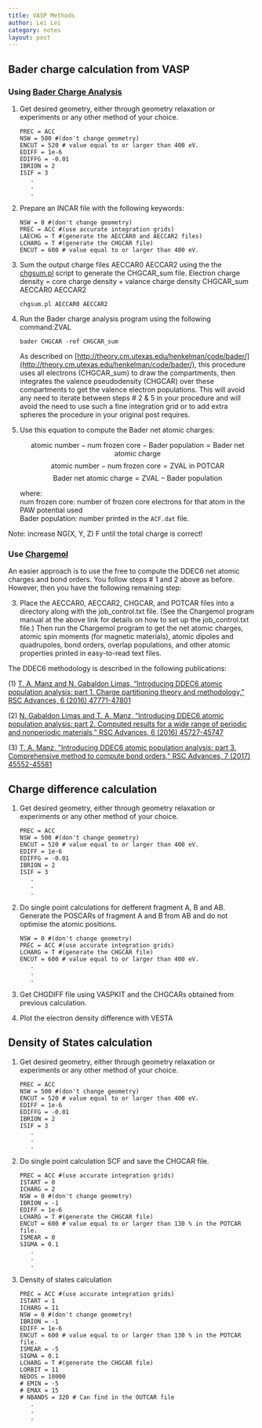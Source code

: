 ```yaml
---
title: VASP Methods
author: Lei Lei
category: notes
layout: post
---
```


## Bader charge calculation from VASP

### Using [Bader Charge Analysis](https://theory.cm.utexas.edu/henkelman/code/bader/)

1. Get desired geometry, either through geometry relaxation or experiments or any other method of your choice.

   ```
   PREC = ACC
   NSW = 500 #(don't change geometry)
   ENCUT = 520 # value equal to or larger than 400 eV.
   EDIFF = 1e-6
   EDIFFG = -0.01
   IBRION = 2
   ISIF = 3
      .
      .
      .
   ```

3. Prepare an INCAR file with the following keywords:
   
   ```
   NSW = 0 #(don't change geometry)
   PREC = ACC #(use accurate integration grids)
   LAECHG = T #(generate the AECCAR0 and AECCAR2 files)
   LCHARG = T #(generate the CHGCAR file)
   ENCUT = 600 # value equal to or larger than 400 eV.
   ```

4. Sum the output charge files AECCAR0 AECCAR2 using the the [chgsum.pl](https://chgsum.pl) script to generate the CHGCAR_sum file.
   Electron charge density = core charge density + valance charge density
        CHGCAR_sum                AECCAR0                  AECCAR2
   ```shell
   chgsum.pl AECCAR0 AECCAR2
   ```
   
4. Run the Bader charge analysis program using the following command:ZVAL

   ```shell
   bader CHGCAR -ref CHGCAR_sum
   ```

   As described on [http://theory.cm.utexas.edu/henkelman/code/bader/](http://theory.cm.utexas.edu/henkelman/code/bader/), this procedure uses all electrons (CHGCAR_sum) to draw the compartments, then integrates the valence pseudodensity (CHGCAR) over these compartments to get the valence electron populations. This will avoid any need to iterate between steps # 2 & 5 in your procedure and will avoid the need to use such a fine integration grid or to add extra spheres the procedure in your original post requires.

5. Use this equation to compute the Bader net atomic charges:
   
   $$
   \text{atomic number} - \text{num frozen core} - \text{Bader population} = \text{Bader net atomic charge}
   $$
   $$
   \text{atomic number} - \text{num frozen core} = \text{ZVAL in POTCAR}
   $$
   $$
   \text{Bader net atomic charge} = \text{ZVAL} - \text{Bader population}
   $$
   
   where:  
   num frozen core: number of frozen core electrons for that atom in the PAW potential used  
   Bader population: number printed in the `ACF.dat` file.

Note: increase NG(X, Y, Z) F until the total charge is correct!

### Use [Chargemol](https://www.researchgate.net/deref/http%3A%2F%2Fddec.sourceforge.net)

An easier approach is to use the free  to compute the DDEC6 net atomic charges and bond orders. You follow steps # 1 and 2 above as before. However, then you have the following remaining step:

3) Place the AECCAR0, AECCAR2, CHGCAR, and POTCAR files into a directory along with the job_control.txt file. (See the Chargemol program manual at the above link for details on how to set up the job_control.txt file.) Then run the Chargemol program to get the net atomic charges, atomic spin moments (for magnetic materials), atomic dipoles and quadrupoles, bond orders, overlap populations, and other atomic properties printed in easy-to-read text files.

The DDEC6 methodology is described in the following publications:

(1) [T. A. Manz and N. Gabaldon Limas, “Introducing DDEC6 atomic population analysis: part 1. Charge partitioning theory and methodology,” RSC Advances, 6 (2016) 47771-47801](http://dx.doi.org/10.1039/C6RA04656H)

(2) [N. Gabaldon Limas and T. A. Manz, “Introducing DDEC6 atomic population analysis: part 2. Computed results for a wide range of periodic and nonperiodic materials,” RSC Advances, 6 (2016) 45727-45747](http://dx.doi.org/10.1039/C6RA05507A)

(3) [T. A. Manz, "Introducing DDEC6 atomic population analysis: part 3. Comprehensive method to compute bond orders," RSC Advances, 7 (2017) 45552-45581](http://dx.doi.org/10.1039/C7RA07400J)

## Charge difference calculation
1. Get desired geometry, either through geometry relaxation or experiments or any other method of your choice.

   ```
   PREC = ACC
   NSW = 500 #(don't change geometry)
   ENCUT = 520 # value equal to or larger than 400 eV.
   EDIFF = 1e-6
   EDIFFG = -0.01
   IBRION = 2
   ISIF = 3
      .
      .
      .
   ```
2. Do single point calculations for defferent fragment A, B and AB. Generate the POSCARs of fragment A and B from AB and do not optimise the atomic positions.
   ```
   NSW = 0 #(don't change geometry)
   PREC = ACC #(use accurate integration grids)
   LCHARG = T #(generate the CHGCAR file)
   ENCUT = 600 # value equal to or larger than 400 eV.
      .
      .
      .
   ```
3. Get CHGDIFF file using VASPKIT and the CHGCARs obtained from previous calculation.
4. Plot the electron density difference with VESTA
   
## Density of States calculation
1. Get desired geometry, either through geometry relaxation or experiments or any other method of your choice.

   ```
   PREC = ACC
   NSW = 500 #(don't change geometry)
   ENCUT = 520 # value equal to or larger than 400 eV.
   EDIFF = 1e-6
   EDIFFG = -0.01
   IBRION = 2
   ISIF = 3
      .
      .
      .
   ```
2. Do single point calculation SCF and save the CHGCAR file.
   ```
   PREC = ACC #(use accurate integration grids)
   ISTART = 0
   ICHARG = 2
   NSW = 0 #(don't change geometry)
   IBRION = -1
   EDIFF = 1e-6
   LCHARG = T #(generate the CHGCAR file)
   ENCUT = 600 # value equal to or larger than 130 % in the POTCAR file.
   ISMEAR = 0
   SIGMA = 0.1
      .
      .
      .
   ```
3. Density of states calculation
   ```
   PREC = ACC #(use accurate integration grids)
   ISTART = 1
   ICHARG = 11
   NSW = 0 #(don't change geometry)
   IBRION = -1
   EDIFF = 1e-6
   ENCUT = 600 # value equal to or larger than 130 % in the POTCAR file.
   ISMEAR = -5
   SIGMA = 0.1
   LCHARG = T #(generate the CHGCAR file)
   LORBIT = 11
   NEDOS = 10000
   # EMIN = -5
   # EMAX = 15
   # NBANDS = 320 # Can find in the OUTCAR file
      .
      .
      .
   ```
